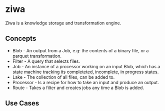 # ziwa

Ziwa is a knowledge storage and transformation engine.

## Concepts

  * Blob - An output from a Job, e.g: the contents of a binary file, or a parquet transformation.
  * Filter - A query that selects files.
  * Job - An instance of a processor working on an input Blob, which has a state machine tracking its completeted, incomplete, in progress states.
  * Lake - The collection of all files, can be added to.
  * Processor - Is a recipe for how to take an input and produce an output.
  * Route - Takes a filter and creates jobs any time a Blob is added.

## Use Cases


